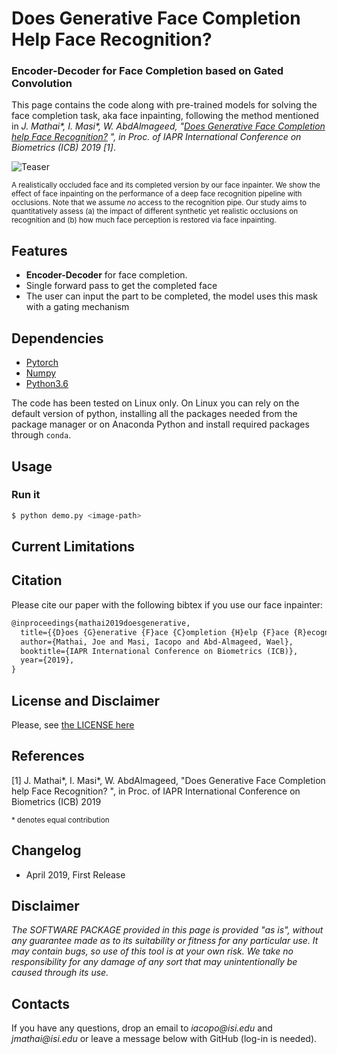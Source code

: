 # Does Generative Face Completion Help Face Recognition?

### Encoder-Decoder for Face Completion based on Gated Convolution

This page contains the code along with pre-trained models for solving the face completion task, aka face inpainting, following the method mentioned in _J. Mathai\*, I. Masi\*, W. AbdAlmageed, "[Does Generative Face Completion help Face Recognition?](#) ", in Proc. of IAPR International Conference on Biometrics (ICB) 2019 [1]_.


![Teaser](https://i.imgur.com/Pv0W9mb.png)

<sub>A realistically occluded face and its completed version by our face inpainter. We show the effect of face inpainting on the performance of a deep face recognition pipeline with occlusions. Note that we assume _no_ access to the recognition pipe. Our study aims to quantitatively assess (a) the impact of different synthetic yet realistic occlusions on recognition and  (b) how much face perception is restored via face inpainting.</sub>


## Features
* **Encoder-Decoder** for face completion.
* Single forward pass to get the completed face
* The user can input the part to be completed, the model uses this mask with a gating mechanism

## Dependencies

* [Pytorch](https://pytorch.org)
* [Numpy](http://www.numpy.org/)
* [Python3.6](https://www.python.org/download/releases/3.6/)

The code has been tested on Linux only. On Linux you can rely on the default version of python, installing all the packages needed from the package manager or on Anaconda Python and install required packages through `conda`. 

## Usage

### Run it

```bash
$ python demo.py <image-path>
```

## Current Limitations


## Citation

Please cite our paper with the following bibtex if you use our face inpainter:

``` latex
@inproceedings{mathai2019doesgenerative,
  title={{D}oes {G}enerative {F}ace {C}ompletion {H}elp {F}ace {R}ecognition?},
  author={Mathai, Joe and Masi, Iacopo and Abd-Almageed, Wael},
  booktitle={IAPR International Conference on Biometrics (ICB)},
  year={2019},
}
```

## License and Disclaimer
Please, see [the LICENSE here](LICENSE.txt)

## References

[1] J. Mathai*, I. Masi*, W. AbdAlmageed, "Does Generative Face Completion help Face Recognition? ", in Proc. of IAPR International Conference on Biometrics (ICB) 2019

<sub>\* denotes equal contribution</sub>
    
## Changelog
- April 2019, First  Release 

## Disclaimer

_The SOFTWARE PACKAGE provided in this page is provided "as is", without any guarantee made as to its suitability or fitness for any particular use. It may contain bugs, so use of this tool is at your own risk. We take no responsibility for any damage of any sort that may unintentionally be caused through its use._

## Contacts

If you have any questions, drop an email to _iacopo@isi.edu_ and _jmathai@isi.edu_ or leave a message below with GitHub (log-in is needed).
